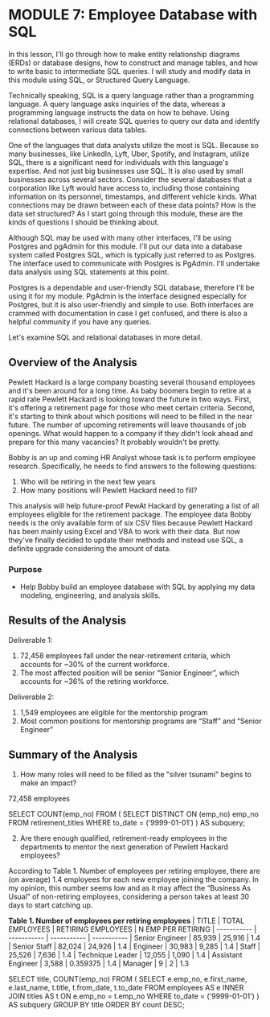 # MODULE 7: Employee Database with SQL

In this lesson, I'll go through how to make entity relationship diagrams (ERDs) or database designs, how to construct and manage tables, and how to write basic to intermediate SQL queries. I will study and modify data in this module using SQL, or Structured Query Language.

Technically speaking, SQL is a query language rather than a programming language. A query language asks inquiries of the data, whereas a programming language instructs the data on how to behave. Using relational databases, I will create SQL queries to query our data and identify connections between various data tables.

One of the languages that data analysts utilize the most is SQL. Because so many businesses, like LinkedIn, Lyft, Uber, Spotify, and Instagram, utilize SQL, there is a significant need for individuals with this language's expertise. And not just big businesses use SQL. It is also used by small businesses across several sectors. Consider the several databases that a corporation like Lyft would have access to, including those containing information on its personnel, timestamps, and different vehicle kinds. What connections may be drawn between each of these data points? How is the data set structured? As I start going through this module, these are the kinds of questions I should be thinking about.

Although SQL may be used with many other interfaces, I'll be using Postgres and pgAdmin for this module. I'll put our data into a database system called Postgres SQL, which is typically just referred to as Postgres. The interface used to communicate with Postgres is PgAdmin. I'll undertake data analysis using SQL statements at this point.

Postgres is a dependable and user-friendly SQL database, therefore I'll be using it for my module. PgAdmin is the interface designed especially for Postgres, but it is also user-friendly and simple to use. Both interfaces are crammed with documentation in case I get confused, and there is also a helpful community if you have any queries.

Let's examine SQL and relational databases in more detail.

## Overview of the Analysis

Pewlett Hackard is a large company boasting several thousand employees and it's been around for a long time. As baby boomers begin to retire at a rapid rate Pewlett Hackard is looking toward the future in two ways. First, it's offering a retirement page for those who meet certain criteria. Second, it's starting to think about which positions will need to be filled in the near future. The number of upcoming retirements will leave thousands of job openings. What would happen to a company if they didn't look ahead and prepare for this many vacancies? It probably wouldn't be pretty.

Bobby is an up and coming HR Analyst whose task is to perform employee research. Specifically, he needs to find answers to the following questions:

1. Who will be retiring in the next few years
2. How many positions will Pewlett Hackard need to fill?

This analysis will help future-proof PewAt Hackard by generating a list of all employees
eligible for the retirement package. The employee data Bobby needs is the only available form of six CSV files because Pewlett Hackard has been mainly using Excel and VBA to work with their data. But now they've finally decided to update their methods and instead use SQL, a definite upgrade considering the amount of data.

### Purpose
* Help Bobby build an employee database with SQL by applying my data modeling, engineering, and analysis skills.

## Results of the Analysis

Deliverable 1:

1. 72,458 employees fall under the near-retirement criteria, which accounts for ~30% of the current workforce.
2. The most affected position will be senior “Senior Engineer”, which accounts for ~36% of the retiring workforce.

Deliverable 2:

1. 1,549 employees are eligible for the mentorship program
2. Most common positions for mentorship programs are “Staff” and “Senior Engineer”

## Summary of the Analysis

1. How many roles will need to be filled as the "silver tsunami" begins to make an impact? 

72,458 employees

SELECT COUNT(emp_no)
FROM (
SELECT DISTINCT ON (emp_no) emp_no FROM retirement_titles
WHERE to_date = ('9999-01-01')
) AS subquery;

2. Are there enough qualified, retirement-ready employees in the departments to mentor the next generation of Pewlett Hackard employees?

According to Table 1. Number of employees per retiring employee, there are (on average) 1.4 employees for each new employee joining the company. In my opinion, this number seems low and as it may affect the “Business As Usual” of non-retiring employees, considering a person takes at least 30 days to start catching up.

**Table 1. Number of employees per retiring employees**
| TITLE | TOTAL EMPLOYEES | RETIRING EMPLOYEES | N EMP PER RETIRING
| ----------- | ----------- | ----------- | -----------
| Senior Engineer | 85,939 | 25,916 | 1.4
| Senior Staff | 82,024 | 24,926 | 1.4
| Engineer | 30,983 | 9,285 | 1.4
| Staff | 25,526 | 7,636 | 1.4
| Technique Leader | 12,055 | 1,090 | 1.4
| Assistant Engineer | 3,588 | 0.359375 | 1.4
| Manager | 9 | 2 | 1.3

SELECT title, COUNT(emp_no) FROM (
SELECT e.emp_no, e.first_name, e.last_name, t.title, t.from_date, t.to_date FROM employees AS e
INNER JOIN titles AS t
ON e.emp_no = t.emp_no
WHERE to_date = ('9999-01-01') ) AS subquery
GROUP BY title
ORDER BY count DESC;
